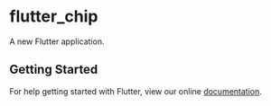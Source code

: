 # flutter_chip

A new Flutter application.

## Getting Started

For help getting started with Flutter, view our online
[documentation](https://flutter.io/).

